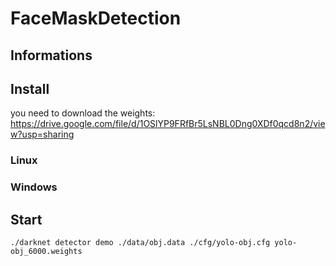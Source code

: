 # FaceMaskDetection

## Informations

## Install

you need to download the weights:
https://drive.google.com/file/d/1OSlYP9FRfBr5LsNBL0Dng0XDf0qcd8n2/view?usp=sharing


### Linux
### Windows

## Start

```console
./darknet detector demo ./data/obj.data ./cfg/yolo-obj.cfg yolo-obj_6000.weights
```
